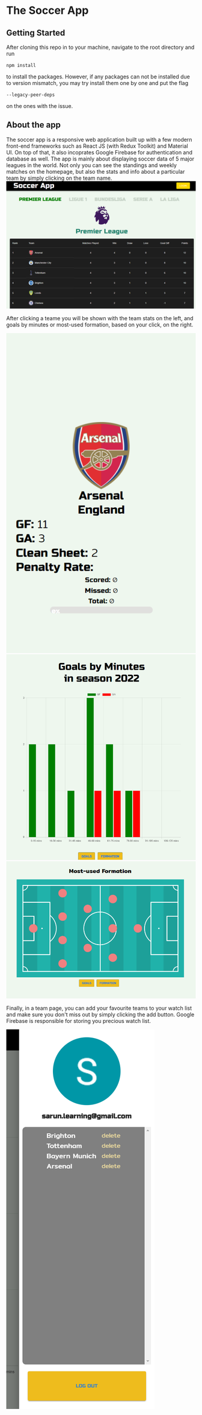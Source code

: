 # The Soccer App

## Getting Started
After cloning this repo in to your machine, navigate to the root directory and run
```
npm install
```
to install the packages. 
However, if any packages can not be installed due to version mismatch, you may try install them one by one and put the flag

```
--legacy-peer-deps
```

on the ones with the issue.

## About the app
The soccer app is a responsive web application built up with a few modern front-end frameworks such as React JS (with Redux Toolkit) and Material UI. On top of that, it also incoprates Google Firebase for authentication and database as well. The app is mainly about displaying soccer data of 5 major leagues in the world. Not only you can see the standings and weekly matches on the homepage, but also the stats and info about a particular team by simply clicking on the team name.
<img src="https://raw.githubusercontent.com/sarunx93/soccer_app/main/public/home.png"/>

After clicking a teame you will be shown with the team stats on the left, and goals by minutes or most-used formation, based on your click, on the right.

<img src="https://raw.githubusercontent.com/sarunx93/soccer_app/main/public/stats.png"/>
<img src="https://raw.githubusercontent.com/sarunx93/soccer_app/main/public/bar.png"/>
<img src="https://raw.githubusercontent.com/sarunx93/soccer_app/main/public/formation.png"/>

Finally, in a team page, you can add your favourite teams to your watch list and make sure you don't miss out by simply clicking the add button. Google Firebase is responsible for storing you precious watch list.

<img src="https://raw.githubusercontent.com/sarunx93/soccer_app/main/public/watchlist.png"/>
